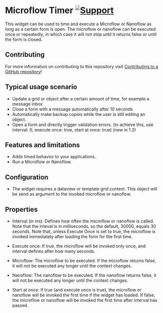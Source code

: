# Microflow Timer [![Support](https://img.shields.io/badge/Mendix%20Support%3A-Platform-green.svg)](https://docs.mendix.com/community/app-store/app-store-content-support)

This widget can be used to time and execute a Microflow or Nanoflow as long as a certain form is open. The microflow or nanoflow can be executed once or repeatedly, in which case it will not stop until it returns false or until the form is closed.

## Contributing

For more information on contributing to this repository visit [Contributing to a GitHub repository](https://world.mendix.com/display/howto50/Contributing+to+a+GitHub+repository)!

## Typical usage scenario

* Update a grid or object after a certain amount of time, for example a message inbox
* Close a form with a message automatically after 10 seconds
* Automatically make backup copies while the user is still editing an object.
* Open a form and directly trigger validation errors. (to achieve this, use interval: 0, execute once: true, start at once: true) (new in 1.2)

## Features and limitations

* Adds timed behavior to your applications.
* Run a Microflow or Nanoflow.

## Configuration

* The widget requires a dataview or template grid context. This object will be send as argument to the invoked microflow or nanoflow.

## Properties

* Interval (in ms): Defines how often the microflow or nanoflow is called. Note that the inteval is in milliseconds, so the default, 30000, equals 30 seconds. Note that, unless Execute Once is set to true, the microflow is invoked immediately after loading the form for the first time.
* Execute once: If true, the microflow will be invoked only once, and interval defines after how many seconds.

* Microflow: The microflow to be executed. If the microflow returns false, it will not be executed any longer until the context changes.
* Nanoflow: The nanoflow to be executed. If the nanoflow returns false, it will not be executed any longer until the context changes.
* Start at once: If true (and execute once is true), the microflow or nanoflow will be invoked the first time if the widget has loaded. If false, the microflow or nanoflow will be invoked the first time after interval has passed.
